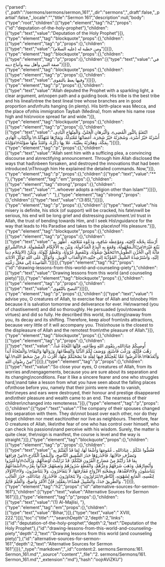 {"parsed":{"_path":"/sermons/sermons/sermon_161","_dir":"sermons","_draft":false,"_partial":false,"_locale":"","title":"Sermon 161","description":null,"body":{"type":"root","children":[{"type":"element","tag":"h2","props":{"id":"deputation-of-the-holy-prophet"},"children":[{"type":"text","value":"Deputation of the Holy Prophet"}]},{"type":"element","tag":"blockquote","props":{},"children":[{"type":"element","tag":"p","props":{},"children":[{"type":"text","value":"ومن خطبة له (عليه السلام)"}]}]},{"type":"element","tag":"blockquote","props":{},"children":[{"type":"element","tag":"p","props":{},"children":[{"type":"text","value":"في صفة النبي وأهل بيته وأتباع دينه"}]}]},{"type":"element","tag":"blockquote","props":{},"children":[{"type":"element","tag":"p","props":{},"children":[{"type":"text","value":"وفيها يعظ بالتقوى"}]}]},{"type":"element","tag":"p","props":{},"children":[{"type":"text","value":"Allah deputed the Prophet with a sparkling light, a clear argument, an\nopen path and a guiding book. His tribe is the best tribe and his lineal\ntree the best lineal tree whose branches are in good proportion and\nfruits hanging (in plenty). His birth-place was Mecca, and the place of\nhis immigration Taybah (Medina), from where his name rose high and his\nvoice spread far and wide."}]},{"type":"element","tag":"blockquote","props":{},"children":[{"type":"element","tag":"p","props":{},"children":[{"type":"text","value":"ابْتَعَثَهُ بِالنُّورِ الْمُضِىءِ، وَالْبُرهَانِ الْجَليِّ، وَالْمِنْهَاجِ الْبَادِي، وَالْكِتَابِ الْهَادِي.\nأُسْرَتُهُ خَيْرُ أُسْرَة، وَشَجَرَتُهُ خَيْرُ شَجَرَة، أَغصَانُهَا مُعْتَدِلَةٌ، وَثِمَارُهَا مُتَهَدِّلَةٌ. مَوْلِدُهُ\nبِمَكَّةَ، وَهِجْرَتُهُ بِطَيْبَةَ، عَلا بِهَا ذِكْرُهُ، وَامْتَدَّ مِنْهَا صَوْتُهُ."}]}]},{"type":"element","tag":"p","props":{},"children":[{"type":"text","value":"Allah sent him with a sufficing plea, a convincing discourse and a\nrectifying announcement. Through him Allah disclosed the ways that had\nbeen forsaken, and destroyed the innovations that had been introduced.\nThrough him He explained the detailed commands. Now,"}]},{"type":"element","tag":"p","props":{},"children":[{"type":"text","value":"** "},{"type":"element","tag":"em","props":{},"children":[{"type":"element","tag":"strong","props":{},"children":[{"type":"text","value":"\"..whoever adopts a religion other than Islam\""}]}]},{"type":"text","value":" "},{"type":"element","tag":"strong","props":{},"children":[{"type":"text","value":"(3:85),"}]}]},{"type":"element","tag":"p","props":{},"children":[{"type":"text","value":"his misery is definite, his stick (of support) will be cracked, his fate\nwill be serious, his end will be long grief and distressing punishment.\nI trust in Allah, the trust of bending towards Him, and I seek His\nguidance for the way that leads to His Paradise and takes to the place\nof His pleasure."}]},{"type":"element","tag":"blockquote","props":{},"children":[{"type":"element","tag":"p","props":{},"children":[{"type":"text","value":"أَرْسَلَهُ بِحُجَّة كَافِيَة، وَمَوْعِظَة شَافِية، وَدَعْوَة مُتَلافِيَة . أَظْهَرَ بِهِ الشَّرائِعَ\nالْـمَجْهُولَةَ، وَقَمَعَ بِهِ الْبِدَعَ الْمَدْخُولَةَ، وَبَيَّنَ بِهِ الاْحْكَامَ الْمَفْصُولَةَ. فَـ(مَنْ\nيَبْتَغِ غَيْرَ الاسْلامِ دِيناً) تَتَحَقَّقْ شِقْوَتُهُ، وَتَنْفَصِمْ عُرْوَتُهُ، وَتَعْظُمْ كَبْوَتُهُ، وَيَكُنْ\nمَآبُهُ إلَى الْحُزْنِ الطَّوِيلِ وَالْعَذَابِ الْوَبيلِ. وَأَتَوَكَّلُ عَلَى اللهِ تَوَكُّلَ الانَابَةِ\nإلَيْهِ، وَأَسْتَرْشِدُهُ السَّبِيلَ المُؤَدِّيَةَ إلى جَنَّتِهِ، الْقَاصِدَةَ إلى مَحَلِّ رَغْبَتِهِ."}]}]},{"type":"element","tag":"h2","props":{"id":"drawing-lessons-from-this-world-and-counseling-piety"},"children":[{"type":"text","value":"Drawing lessons from this world (and counseling piety)"}]},{"type":"element","tag":"blockquote","props":{},"children":[{"type":"element","tag":"p","props":{},"children":[{"type":"text","value":"النصح بالتّقوى"}]}]},{"type":"element","tag":"p","props":{},"children":[{"type":"text","value":"I advise you, O creatures of Allah, to exercise fear of Allah and to\nobey Him because it is salvation tomorrow and deliverance for ever. He\nwarned (you of chastisement) and did so thoroughly. He persuaded (you\ntowards virtues) and did so fully. He described this world, its cutting\naway from you, its decay and its shifting. Therefore, keep aloof from\nits attractions, because very little of it will accompany you. This\nhouse is the closest to the displeasure of Allah and the remotest from\nthe pleasure of Allah."}]},{"type":"element","tag":"blockquote","props":{},"children":[{"type":"element","tag":"p","props":{},"children":[{"type":"text","value":"أُوصِيكُمْ عِبَادَاللهِ، بِتَقْوَى اللهِ وَطَاعَتِهِ، فَإنَّهَا النَّجَاةُ غَداً، وَالْمَنْجَاةُ أَبَداً.\nرَهَّبَ فَأبْلَغَ، وَرَغَّبَ فَأَسْبَغَ، وَوَصَفَ لَكُمُ الدُّنْيَا وَانْقِطَاعَهَا، وَزَوَالَهَا وَانْتِقَا لَهَا.\nفَأَعْرِضُوا عَمَّا يُعْجِبُكُمْ فِيهَا لِقِلَّةِ مَا يَصْحَبُكُمْ مِنْهَا، أَقْرَبُ دَار مِنْ سَخَطِ اللهِ،\nوَأَبْعَدُهَا مِنْ رِضْوَانِ اللهِ!"}]}]},{"type":"element","tag":"p","props":{},"children":[{"type":"text","value":"So close your eyes, O creatures of Allah, from its worries and\nengagements, because you are sure about its separation and its changing\nconditions. Fear it like a sincere fearer and one who struggles hard,\nand take a lesson from what you have seen about the falling places of\nthose before you, namely that their joints were made to vanish, their\neyes and ears were destroyed, their honour and prestige disappeared and\ntheir pleasure and wealth came to an end. The nearness of their children\nchanged into remoteness."}]},{"type":"element","tag":"p","props":{},"children":[{"type":"text","value":"The company of their spouses changed into separation with them. They do\nnot boast over each other, nor do they beget children nor meet each\nother nor live as neighbours. Therefore, fear O creatures of Allah, like\nthe fear of one who has control over himself, who can check his passions\nand perceive with his wisdom. Surely, the matter is quite clear, the\nsign is manifest, the course is level and the way is straight."}]},{"type":"element","tag":"blockquote","props":{},"children":[{"type":"element","tag":"p","props":{},"children":[{"type":"text","value":"فَغُضُّوا عَنْكُمْ ـ عِبَادَاللهِ ـ غُمُومَهَا وَأَشْغَا لَهَا، لِمَا قَدْ أَيْقَنْتُمْ بِهِ مِنْ فِرَاقِهَا\nوَتَصَرُّفِ حَالاَتِهَا. فَاحْذَروُهَا حَذَرَ الشَّفِيقِ النَّاصِحِ، وَالْـمُجِدِّ الْكَادِحِ، وَاعْتَبِرُوا\nبِمَا قَدْ رَأَيْتُمْ مِنْ مَصَارعِ الْقُرُونِ قَبْلَكُمْ: قَدْ تَزَايَلَتْ أَوْصَالُهُمْ، وَزَالَتْ أسْمَاعُهُمْ\nوَأَبْصَارُهُمْ، وَذَهَبَ شَرَفُهُمْ وَعِزُّهُمْ، وَانْقَطَعَ سُرُورُهُمْ وَنَعِيمُهُمْ; فَبُدِّلُوا بِقُرْبِ الاَوْلاَدِ\nفَقْدَهَا، وَبِصُحْبَةِ الاَزْوَاجِ مُفَارَقتَهَا. لاَ يَتَفَاخَرُونَ، وَلاَ يَتَنَاصَرُونَ، وَلاَ\nيَتَنَاسَلُونَ، وَلاَ يَتَزَاوَرُونَ، وَلاَ يَتَجَاوَرُونَ. فَاحْذَروُا، عِبَادَاللهِ، حَذَرَ الْغَالِبِ\nلِنَفْسِهِ، الْمَانِعِ لِشَهْوَتِهِ، النَّاظِرِ بِعَقْلِهِ; فَإنَّ الاْمْرَ وَاضِحٌ، وَالْعَلَمَ قَائِمٌ،\nوَالطَّرِيقَ جَدَدٌ، وَالسَّبِيلَ قَصْدٌ ."}]}]},{"type":"element","tag":"h2","props":{"id":"alternative-sources-for-sermon-161"},"children":[{"type":"text","value":"Alternative Sources for Sermon 161"}]},{"type":"element","tag":"p","props":{},"children":[{"type":"text","value":"(1) Al-Majlisi, "},{"type":"element","tag":"em","props":{},"children":[{"type":"text","value":"Bihar,"}]},{"type":"text","value":" XVIII, 222."}]}],"toc":{"title":"","searchDepth":2,"depth":2,"links":[{"id":"deputation-of-the-holy-prophet","depth":2,"text":"Deputation of the Holy Prophet"},{"id":"drawing-lessons-from-this-world-and-counseling-piety","depth":2,"text":"Drawing lessons from this world (and counseling piety)"},{"id":"alternative-sources-for-sermon-161","depth":2,"text":"Alternative Sources for Sermon 161"}]}},"_type":"markdown","_id":"content:2. sermons:Sermons:161. Sermon_161.md","_source":"content","_file":"2. sermons/Sermons/161. Sermon_161.md","_extension":"md"},"hash":"oojrAViZKU"}